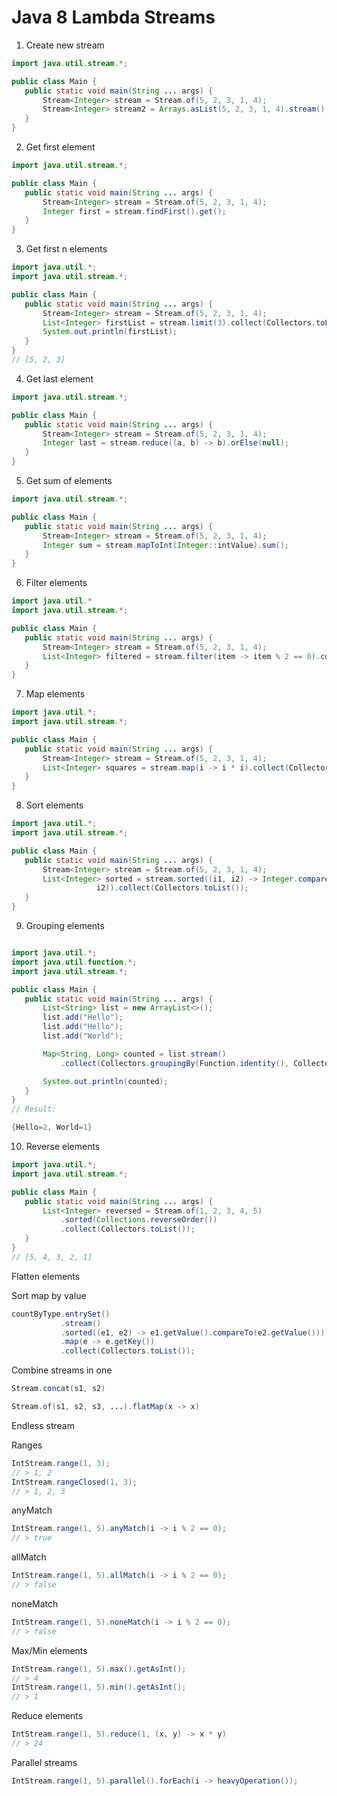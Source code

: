 Java 8 Lambda Streams
=====================

1. Create new stream

 ```java
 import java.util.stream.*;

 public class Main {
    public static void main(String ... args) {
        Stream<Integer> stream = Stream.of(5, 2, 3, 1, 4);
        Stream<Integer> stream2 = Arrays.asList(5, 2, 3, 1, 4).stream();
    }
 }
 ```

2. Get first element

 ```java
 import java.util.stream.*;

 public class Main {
    public static void main(String ... args) {
        Stream<Integer> stream = Stream.of(5, 2, 3, 1, 4);
        Integer first = stream.findFirst().get();
    }
 }
 ```

3. Get first n elements

 ```java
 import java.util.*;
 import java.util.stream.*;

 public class Main {
    public static void main(String ... args) {
        Stream<Integer> stream = Stream.of(5, 2, 3, 1, 4);
        List<Integer> firstList = stream.limit(3).collect(Collectors.toList());
        System.out.println(firstList);
    }
 }
 // [5, 2, 3]
 ```

4. Get last element

 ```java
 import java.util.stream.*;

 public class Main {
    public static void main(String ... args) {
        Stream<Integer> stream = Stream.of(5, 2, 3, 1, 4);
        Integer last = stream.reduce((a, b) -> b).orElse(null);
    }
 }
 ```

5. Get sum of elements

 ```java
 import java.util.stream.*;

 public class Main {
    public static void main(String ... args) {
        Stream<Integer> stream = Stream.of(5, 2, 3, 1, 4);
        Integer sum = stream.mapToInt(Integer::intValue).sum();
    }
 }
 ```

6. Filter elements

 ```java
 import java.util.*
 import java.util.stream.*;

 public class Main {
    public static void main(String ... args) {
        Stream<Integer> stream = Stream.of(5, 2, 3, 1, 4);
        List<Integer> filtered = stream.filter(item -> item % 2 == 0).collect(Collectors.toList());
    }
 }
 ```

7. Map elements

 ```java
 import java.util.*;
 import java.util.stream.*;

 public class Main {
    public static void main(String ... args) {
        Stream<Integer> stream = Stream.of(5, 2, 3, 1, 4);
        List<Integer> squares = stream.map(i -> i * i).collect(Collectors.toList());
    }
 }
 ```

8. Sort elements

 ```java
 import java.util.*;
 import java.util.stream.*;

 public class Main {
    public static void main(String ... args) {
        Stream<Integer> stream = Stream.of(5, 2, 3, 1, 4);
        List<Integer> sorted = stream.sorted((i1, i2) -> Integer.compare(i1,
                    i2)).collect(Collectors.toList());
    }
 }
 ```

9. Grouping elements

 ```java

 import java.util.*;
 import java.util.function.*;
 import java.util.stream.*;

 public class Main {
    public static void main(String ... args) {
        List<String> list = new ArrayList<>();
        list.add("Hello");
        list.add("Hello");
        list.add("World");

        Map<String, Long> counted = list.stream()
            .collect(Collectors.groupingBy(Function.identity(), Collectors.counting()));

        System.out.println(counted);
    }
 }
 // Result:

 {Hello=2, World=1}
 ```

10. Reverse elements

 ```java
 import java.util.*;
 import java.util.stream.*;

 public class Main {
    public static void main(String ... args) {
        List<Integer> reversed = Stream.of(1, 2, 3, 4, 5)
            .sorted(Collections.reverseOrder())
            .collect(Collectors.toList());
    }
 }
 // [5, 4, 3, 2, 1]   
 ```

Flatten elements

Sort map by value

```java
countByType.entrySet()
           .stream()
           .sorted((e1, e2) -> e1.getValue().compareTo(e2.getValue())) // custom Comparator
           .map(e -> e.getKey())
           .collect(Collectors.toList());
```

Combine streams in one

```java
Stream.concat(s1, s2)

Stream.of(s1, s2, s3, ...).flatMap(x -> x)
```

Endless stream

Ranges

```java
IntStream.range(1, 3);  
// > 1, 2
IntStream.rangeClosed(1, 3);  
// > 1, 2, 3
```

anyMatch

```java
IntStream.range(1, 5).anyMatch(i -> i % 2 == 0);  
// > true
```

allMatch

```java
IntStream.range(1, 5).allMatch(i -> i % 2 == 0);  
// > false
```

noneMatch

```java
IntStream.range(1, 5).noneMatch(i -> i % 2 == 0);  
// > false
```

Max/Min elements

```java
IntStream.range(1, 5).max().getAsInt();  
// > 4
IntStream.range(1, 5).min().getAsInt();  
// > 1
```

Reduce elements

```java
IntStream.range(1, 5).reduce(1, (x, y) -> x * y)  
// > 24
```

Parallel streams

```java
IntStream.range(1, 5).parallel().forEach(i -> heavyOperation());  
```

